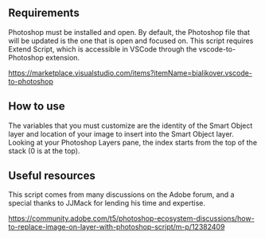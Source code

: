 ## Requirements

Photoshop must be installed and open. By default, the Photoshop file that will be updated is the one that is open and focused on. This script requires Extend Script, which is accessible in VSCode through the vscode-to-Photoshop extension.

https://marketplace.visualstudio.com/items?itemName=bialikover.vscode-to-photoshop

## How to use

The variables that you must customize are the identity of the Smart Object layer and location of your image to insert into the Smart Object layer.
Looking at your Photoshop Layers pane, the index starts from the top of the stack (0 is at the top).

## Useful resources

This script comes from many discussions on the Adobe forum, and a special thanks to JJMack for lending his time and expertise.

https://community.adobe.com/t5/photoshop-ecosystem-discussions/how-to-replace-image-on-layer-with-photoshop-script/m-p/12382409

